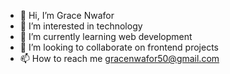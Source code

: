 - 👋 Hi, I’m Grace Nwafor
- 👀 I’m interested in technology
- 🌱 I’m currently learning web development
- 💞️ I’m looking to collaborate on frontend projects 
- 📫 How to reach me gracenwafor50@gmail.com

<!---
ElegantGracie/ElegantGracie is a ✨ special ✨ repository because its `README.md` (this file) appears on your GitHub profile.
You can click the Preview link to take a look at your changes.
--->
